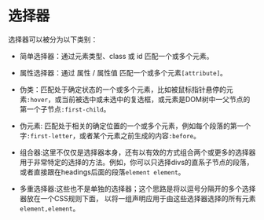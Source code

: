 # 选择器
选择器可以被分为以下类别：
- 简单选择器：通过元素类型、class 或 id 匹配一个或多个元素。

- 属性选择器：通过 属性 / 属性值 匹配一个或多个元素`[attribute]`。

- 伪类：匹配处于确定状态的一个或多个元素，比如被鼠标指针悬停的元素`:hover`，或当前被选中或未选中的复选框，或元素是DOM树中一父节点的第一个子节点`:first-child`。

- 伪元素: 匹配处于相关的确定位置的一个或多个元素，例如每个段落的第一个字`:first-letter`，或者某个元素之前生成的内容`:before`。

- 组合器:这里不仅仅是选择器本身，还有以有效的方式组合两个或更多的选择器用于非常特定的选择的方法。例如，你可以只选择divs的直系子节点的段落，或者直接跟在headings后面的段落`element element`。

- 多重选择器:这些也不是单独的选择器；这个思路是将以逗号分隔开的多个选择器放在一个CSS规则下面， 以将一组声明应用于由这些选择器选择的所有元素`element,element`。